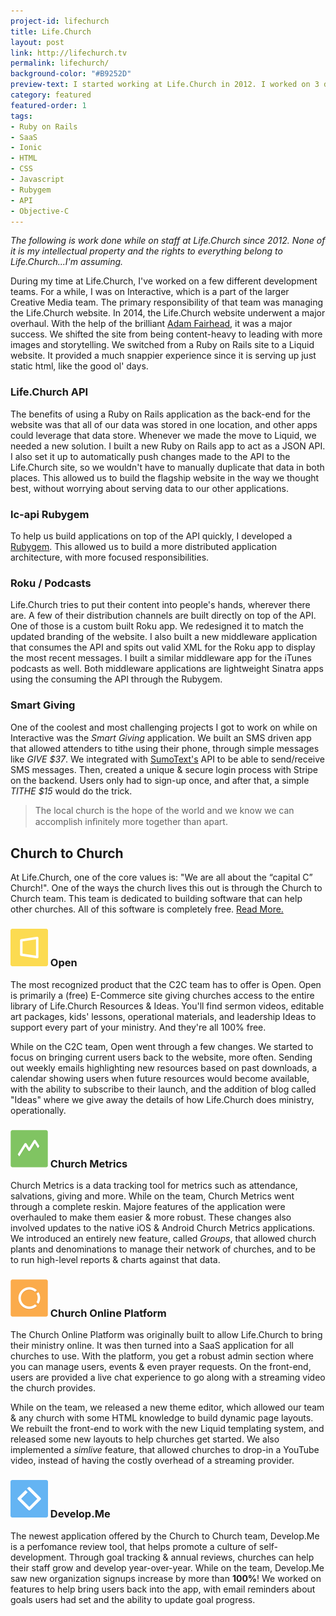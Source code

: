 ```yaml
---
project-id: lifechurch
title: Life.Church
layout: post
link: http://lifechurch.tv
permalink: lifechurch/
background-color: "#B9252D"
preview-text: I started working at Life.Church in 2012. I worked on 3 different teams, and a slew of projects.
category: featured
featured-order: 1
tags:
- Ruby on Rails
- SaaS
- Ionic
- HTML
- CSS
- Javascript
- Rubygem
- API
- Objective-C
---
```


_The following is work done while on staff at Life.Church since 2012. None of it is my intellectual property and the rights to everything belong to Life.Church...I'm assuming._

During my time at Life.Church, I've worked on a few different development teams. For a while, I was on Interactive, which is a part of the larger Creative Media team. The primary responsibility of that team was managing the Life.Church website. In 2014, the Life.Church website underwent a major overhaul. With the help of the brilliant [Adam Fairhead](http://fairheadcreative.com), it was a major success. We shifted the site from being content-heavy to leading with more images and storytelling. We switched from a Ruby on Rails site to a Liquid website. It provided a much snappier experience since it is serving up just static html, like the good ol' days.

### Life.Church API

The benefits of using a Ruby on Rails application as the back-end for the website was that all of our data was stored in one location, and other apps could leverage that data store. Whenever we made the move to Liquid, we needed a new solution. I built a new Ruby on Rails app to act as a JSON API. I also set it up to automatically push changes made to the API to the Life.Church site, so we wouldn't have to manually duplicate that data in both places. This allowed us to build the flagship website in the way we thought best, without worrying about serving data to our other applications.

### lc-api Rubygem

To help us build applications on top of the API quickly, I developed a [Rubygem](https://rubygems.org/gems/lc_api). This allowed us to build a more distributed application architecture, with more focused responsibilities.

### Roku / Podcasts

Life.Church tries to put their content into people's hands, wherever there are. A few of their distribution channels are built directly on top of the API. One of those is a custom built Roku app. We redesigned it to match the updated branding of the website. I also built a new middleware application that consumes the API and spits out valid XML for the Roku app to display the most recent messages. I built a similar middleware app for the iTunes podcasts as well. Both middleware applications are lightweight Sinatra apps using the consuming the API through the Rubygem.

### Smart Giving

One of the coolest and most challenging projects I got to work on while on Interactive was the _Smart Giving_ application. We built an SMS driven app that allowed attenders to tithe using their phone, through simple messages like _GIVE $37_. We integrated with [SumoText's](http://sumotext.com/) API to be able to send/receive SMS messages. Then, created a unique & secure login process with Stripe on the backend. Users only had to sign-up once, and after that, a simple _TITHE $15_ would do the trick.

<div class="values">
  <blockquote>
    <p>The local church is the hope of the world and we know we can accomplish inﬁnitely more together than apart.</p>
  </blockquote>
</div>

## Church to Church

At Life.Church, one of the core values is: "We are all about the “capital C” Church!". One of the ways the church lives this out is through the Church to Church team. This team is dedicated to building software that can help other churches. All of this software is completely free. [Read More.](http://www.lifechurch.tv/churches/)

<h3><img src="/img/posts/open-icon.svg" width="60" alt="Open"> Open</h3>

The most recognized product that the C2C team has to offer is Open. Open is primarily a (free) E-Commerce site giving churches access to the entire library of Life.Church Resources & Ideas. You'll find sermon videos, editable art packages, kids' lessons, operational materials, and leadership Ideas to support every part of your ministry. And they're all 100% free.

While on the C2C team, Open went through a few changes. We started to focus on bringing current users back to the website, more often. Sending out weekly emails highlighting new resources based on past downloads, a calendar showing users when future resources would become available, with the ability to subscribe to their launch, and the addition of blog called "Ideas" where we give away the details of how Life.Church does ministry, operationally.

<h3><img src="/img/posts/churchmetrics-icon.svg" width="60" alt="Church Metrics"> Church Metrics</h3>

Church Metrics is a data tracking tool for metrics such as attendance, salvations, giving and more. While on the team, Church Metrics went through a complete reskin. Majore features of the application were overhauled to make them easier & more robust. These changes also involved updates to the native iOS & Android Church Metrics applications. We introduced an entirely new feature, called _Groups_, that allowed church plants and denominations to manage their network of churches, and to be to run high-level reports & charts against that data.

<h3><img src="/img/posts/chop-icon.svg" width="60" alt="Church Online Platform"> Church Online Platform</h3>

The Church Online Platform was originally built to allow Life.Church to bring their ministry online. It was then turned into a SaaS application for all churches to use. With the platform, you get a robust admin section where you can manage users, events & even prayer requests. On the front-end, users are provided a live chat experience to go along with a streaming video the church provides.

While on the team, we released a new theme editor, which allowed our team & any church with some HTML knowledge to build dynamic page layouts. We rebuilt the front-end to work with the new Liquid templating system, and released some new layouts to help churches get started. We also implemented a _simlive_ feature, that allowed churches to drop-in a YouTube video, instead of having the costly overhead of a streaming provider.

<h3><img src="/img/posts/developme-icon.svg" width="60" alt="Develop.Me"> Develop.Me</h3>

The newest application offered by the Church to Church team, Develop.Me is a perfomance review tool, that helps promote a culture of self-development. Through goal tracking & annual reviews, churches can help their staff grow and develop year-over-year. While on the team, Develop.Me saw new organization signups increase by more than **100%**! We worked on features to help bring users back into the app, with email reminders about goals users had set and the ability to update goal progress.
